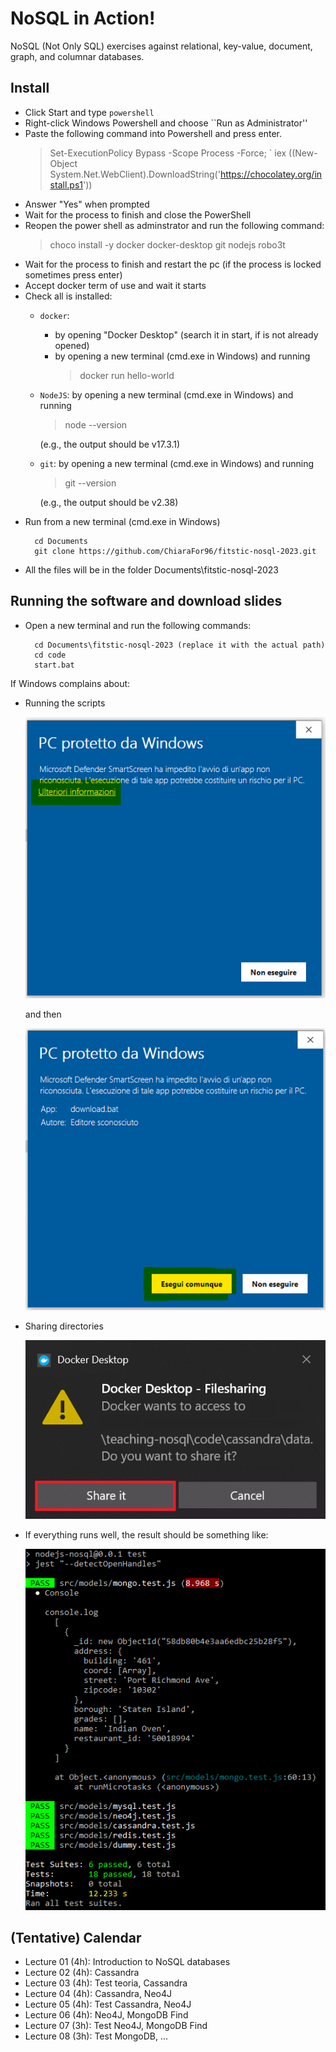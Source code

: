 # NoSQL in Action!

NoSQL (Not Only SQL) exercises against relational, key-value, document, graph, and columnar databases.

## Install
- Click Start and type `powershell`
- Right-click Windows Powershell and choose ``Run as Administrator''
- Paste the following command into Powershell and press enter.
    > Set-ExecutionPolicy Bypass -Scope Process -Force; `
        iex ((New-Object System.Net.WebClient).DownloadString('https://chocolatey.org/install.ps1'))
- Answer "Yes" when prompted
- Wait for the process to finish and close the PowerShell
- Reopen the power shell as adminstrator and run the following command:
    > choco install -y docker docker-desktop git nodejs robo3t
- Wait for the process to finish and restart the pc (if the process is locked sometimes press enter)
- Accept docker term of use and wait it starts
- Check all is installed:
    - `docker`: 
        - by opening "Docker Desktop" (search it in start, if is not already opened)
        - by opening a new terminal (cmd.exe in Windows) and running 
            > docker run hello-world 
    - `NodeJS`: by opening a new terminal (cmd.exe in Windows) and running 
        > node --version
        
        (e.g., the output should be v17.3.1)
    - `git`: by opening a new terminal (cmd.exe in Windows) and running 
        > git --version

        (e.g., the output should be v2.38)
- Run from a new terminal (cmd.exe in Windows)
    >   
        cd Documents 
        git clone https://github.com/ChiaraFor96/fitstic-nosql-2023.git
- All the files will be in the folder Documents\fitstic-nosql-2023

## Running the software and download slides

- Open a new terminal and run the following commands:
    >
        cd Documents\fitstic-nosql-2023 (replace it with the actual path)
        cd code
        start.bat


If Windows complains about:
  - Running the scripts

    ![/imgs/win-docker4.png](imgs/win-docker4.png)
    
    and then

    ![/imgs/win-docker5.png](imgs/win-docker5.png)

  - Sharing directories

    ![/imgs/win-docker6.png](imgs/win-docker6.png)

- If everything runs well, the result should be something like:

    ![/imgs/docker-success.png](imgs/docker-success.png)

## (Tentative) Calendar
- Lecture 01 (4h): Introduction to NoSQL databases
- Lecture 02 (4h): Cassandra
- Lecture 03 (4h): Test teoria, Cassandra
- Lecture 04 (4h): Cassandra, Neo4J
- Lecture 05 (4h): Test Cassandra, Neo4J
- Lecture 06 (4h): Neo4J, MongoDB Find
- Lecture 07 (3h): Test Neo4J, MongoDB Find
- Lecture 08 (3h): Test MongoDB, ...